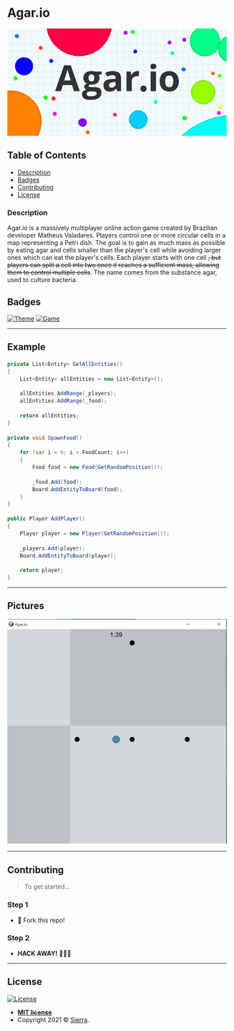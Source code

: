 # Agar.io

<p align="center">
  <img src="/docs/Agar.ioHeader.png" data-canonical-src="/docs/Agar.ioHeader.png"/>
</p>

## Table of Contents

- [Description](#description)
- [Badges](#badges)
- [Contributing](#contributing)
- [License](#license)

### Description

Agar.io is a massively multiplayer online action game created by Brazilian developer Matheus Valadares. Players control one or more circular cells in a map representing a Petri dish. The goal is to gain as much mass as possible by eating agar and cells smaller than the player's cell while avoiding larger ones which can eat the player's cells. Each player starts with one cell ~~, but players can split a cell into two once it reaches a sufficient mass, allowing them to control multiple cells~~. The name comes from the substance agar, used to culture bacteria.

## Badges

[![Theme](https://img.shields.io/badge/Theme-GameDev-blueviolet)](https://img.shields.io/badge/Theme-GameDev-blueviolet)
[![Game](https://img.shields.io/badge/Game-Agario-blueviolet)](https://img.shields.io/badge/Game-Agario-blueviolet)

---

## Example

```csharp
private List<Entity> GetAllEntities()
{
    List<Entity> allEntities = new List<Entity>();

    allEntities.AddRange(_players);
    allEntities.AddRange(_food);

    return allEntities;
}

private void SpawnFood()
{
    for (var i = 0; i < FoodCount; i++)
    {
        Food food = new Food(GetRandomPosition());

        _food.Add(food);
        Board.AddEntityToBoard(food);
    }
}

public Player AddPlayer()
{
    Player player = new Player(GetRandomPosition());

    _players.Add(player);
    Board.AddEntityToBoard(player);

    return player;
}
```

---

## Pictures

[![Picture1](/docs/Agar.io.png)](/docs/Agar.io.png)

---

## Contributing

> To get started...

### Step 1

- 🍴 Fork this repo!

### Step 2

- **HACK AWAY!** 🔨🔨🔨

---

## License

[![License](http://img.shields.io/:license-mit-blue.svg?style=flat-square)](http://badges.mit-license.org)

- **[MIT license](http://opensource.org/licenses/mit-license.php)**
- Copyright 2021 © <a href="https://github.com/Sierra-KPI" target="_blank">Sierra</a>.
